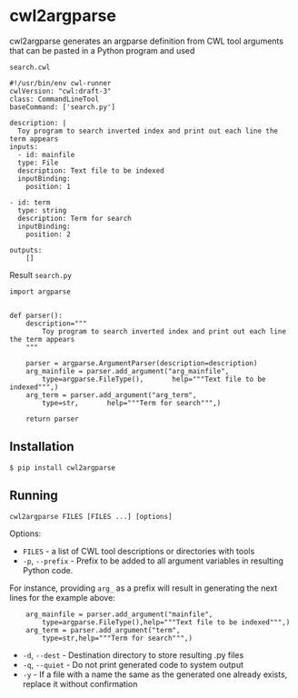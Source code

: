 # cwl2argparse
cwl2argparse generates an argparse definition from CWL tool arguments that can be pasted in a Python program and used

`search.cwl`

    #!/usr/bin/env cwl-runner
    cwlVersion: "cwl:draft-3"
    class: CommandLineTool
    baseCommand: ['search.py']
    
    description: |
      Toy program to search inverted index and print out each line the term appears
    inputs:
      - id: mainfile
      type: File
      description: Text file to be indexed
      inputBinding:
        position: 1
    
    - id: term
      type: string
      description: Term for search
      inputBinding:
        position: 2
    
    outputs:
        []

Result
`search.py`

    import argparse
    
    
    def parser():
        description="""
            Toy program to search inverted index and print out each line the term appears
        """
        
        parser = argparse.ArgumentParser(description=description)
        arg_mainfile = parser.add_argument("arg_mainfile",
            type=argparse.FileType(),       help="""Text file to be indexed""",)
        arg_term = parser.add_argument("arg_term",
            type=str,       help="""Term for search""",)
    
        return parser



## Installation ##

    $ pip install cwl2argparse
  
## Running ##

    cwl2argparse FILES [FILES ...] [options]
    
Options:
* `FILES` - a list of CWL tool descriptions or directories with tools
*   `-p`, `--prefix` - Prefix to be added to all argument variables in resulting Python code.

For instance, providing `arg_` as a prefix will result in generating the next lines for the example above:

        arg_mainfile = parser.add_argument("mainfile",
            type=argparse.FileType(),help="""Text file to be indexed""",)
        arg_term = parser.add_argument("term",
            type=str,help="""Term for search""",)
  
  
* `-d`, `--dest` - Destination directory to store resulting .py files
* `-q`, `--quiet` - Do not print generated code to system output
* `-y` - If a file with a name the same as the generated one already exists, replace it without confirmation

